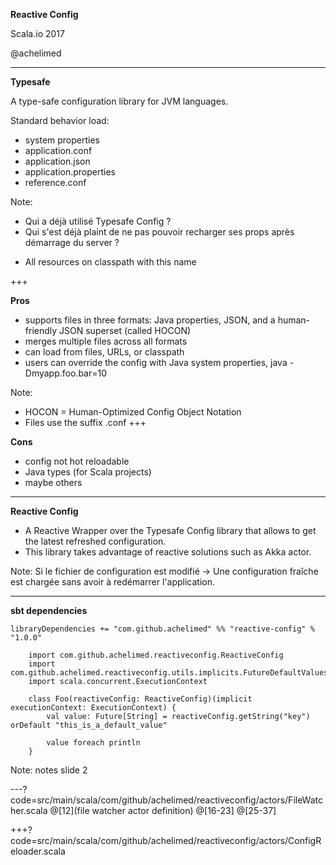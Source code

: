 **Reactive Config**

Scala.io 2017

@achelimed

---
**Typesafe**

A type-safe configuration library for JVM languages.

Standard behavior load:
- system properties
- application.conf
- application.json
- application.properties
- reference.conf

Note:
- Qui a déjà utilisé Typesafe Config ?
- Qui s'est déjà plaint de ne pas pouvoir recharger ses props après démarrage du server ?

* All resources on classpath with this name

+++

**Pros**
- supports files in three formats: Java properties, JSON, and a human-friendly JSON superset (called HOCON)
- merges multiple files across all formats
- can load from files, URLs, or classpath
- users can override the config with Java system properties, java -Dmyapp.foo.bar=10

Note:
- HOCON = Human-Optimized Config Object Notation
- Files use the suffix .conf
+++ 

**Cons**
- config not hot reloadable
- Java types (for Scala projects)
- maybe others

---
**Reactive Config**
- A Reactive Wrapper over the Typesafe Config library that allows to get the latest refreshed configuration. 
- This library takes advantage of reactive solutions such as Akka actor. 

Note:
Si le fichier de configuration est modifié -> Une configuration fraîche est chargée sans avoir à redémarrer l'application.

---
**sbt dependencies**

```
libraryDependencies += "com.github.achelimed" %% "reactive-config" % "1.0.0"
```

```
    import com.github.achelimed.reactiveconfig.ReactiveConfig
    import com.github.achelimed.reactiveconfig.utils.implicits.FutureDefaultValues._
    import scala.concurrent.ExecutionContext
    
    class Foo(reactiveConfig: ReactiveConfig)(implicit executionContext: ExecutionContext) {
        val value: Future[String] = reactiveConfig.getString("key") orDefault "this_is_a_default_value"
    
        value foreach println
    }
```
 

Note:
notes slide 2

---?code=src/main/scala/com/github/achelimed/reactiveconfig/actors/FileWatcher.scala
@[12](file watcher actor definition)
@[16-23]
@[25-37]

+++?code=src/main/scala/com/github/achelimed/reactiveconfig/actors/ConfigReloader.scala



